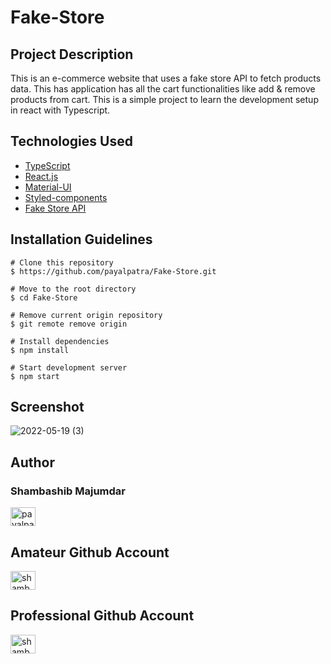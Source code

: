 # Fake-Store

## Project Description

This is an e-commerce website that uses a fake store API to fetch products data. This has application has all the cart functionalities like add & remove products from cart.
This is a simple project to learn the development setup in react with Typescript.

## Technologies Used

- [TypeScript](https://www.typescriptlang.org/)
- [React.js](https://reactjs.org/)
- [Material-UI](https://mui.com/)
- [Styled-components](https://styled-components.com/)
- [Fake Store API](https://fakestoreapi.com/)

## Installation Guidelines

```
# Clone this repository
$ https://github.com/payalpatra/Fake-Store.git

# Move to the root directory
$ cd Fake-Store

# Remove current origin repository
$ git remote remove origin

# Install dependencies
$ npm install

# Start development server
$ npm start
```

## Screenshot

![2022-05-19 (3)](https://user-images.githubusercontent.com/67522406/169548821-7f5656f9-4c2f-4d5f-84e0-351813549128.png)

## Author

### Shambashib Majumdar

<a href="https://linkedin.com/in/shambashib" target="blank"><img align="center" src="https://cdn.jsdelivr.net/npm/simple-icons@3.0.1/icons/linkedin.svg" alt="payalpatra105" height="30" width="40" /></a>

## Amateur Github Account

<a href="https://github.com/shambashib20" target="blank"><img align="center" src="https://www.svgrepo.com/show/68072/github-logo-face.svg" alt="shambashib20" height="30" width="40" /></a>

## Professional Github Account

<a href="https://github.com/shambashib23" target="blank"><img align="center" src="https://www.svgrepo.com/show/68072/github-logo-face.svg" alt="shambashib23" height="30" width="40" /></a>
